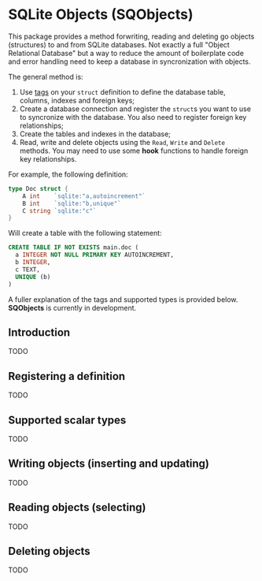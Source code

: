
# SQLite Objects (SQObjects)

This package provides a method forwriting, reading and deleting go objects (structures)
to and from SQLite databases. Not exactly a full "Object Relational Database" but a way
to reduce the amount of boilerplate code and error handling need to keep a database
in syncronization with objects.

The general method is:

  1. Use [tags](https://golang.org/ref/spec#Struct_types) on your `struct` definition to
    define the database table, columns, indexes and foreign keys;
  2. Create a database connection and register the `struct`s you want to use to
    syncronize with the database. You also need to register foreign key relationships;
  3. Create the tables and indexes in the database;
  4. Read, write and delete objects using the `Read`, `Write` and `Delete` methods. You
     may need to use some __hook__ functions to handle foreign key relationships.

For example, the following definition:

```go
type Doc struct {
	A int    `sqlite:"a,autoincrement"`
	B int    `sqlite:"b,unique"`
	C string `sqlite:"c"`
}
```

Will create a table with the following statement:

```sql
CREATE TABLE IF NOT EXISTS main.doc (
  a INTEGER NOT NULL PRIMARY KEY AUTOINCREMENT,
  b INTEGER,
  c TEXT,
  UNIQUE (b)
)
```

A fuller explanation of the tags and supported types is provided below. __SQObjects__ is currently in development.

## Introduction

TODO

## Registering a definition

TODO

## Supported scalar types

TODO

## Writing objects (inserting and updating)

TODO

## Reading objects (selecting)

TODO

## Deleting objects

TODO

